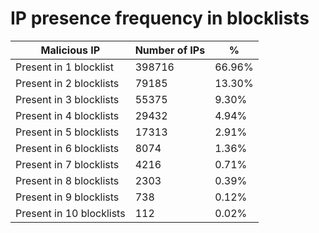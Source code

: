 # IP presence frequency in blocklists
| Malicious IP | Number of IPs | % |
|----|----|----|
| Present in 1 blocklist | 398716 | 66.96% |
| Present in 2 blocklists | 79185 | 13.30% |
| Present in 3 blocklists | 55375 | 9.30% |
| Present in 4 blocklists | 29432 | 4.94% |
| Present in 5 blocklists | 17313 | 2.91% |
| Present in 6 blocklists | 8074 | 1.36% |
| Present in 7 blocklists | 4216 | 0.71% |
| Present in 8 blocklists | 2303 | 0.39% |
| Present in 9 blocklists | 738 | 0.12% |
| Present in 10 blocklists | 112 | 0.02% |
